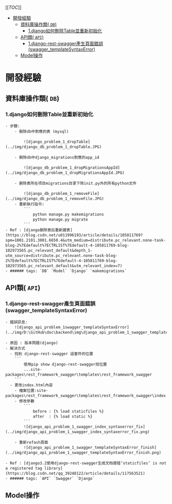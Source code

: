 [[_TOC_]]
- [開發經驗](#開發經驗)
  - [資料庫操作類( `DB`)](#資料庫操作類-db)
    - [1.django如何刪除Table並重新初始化](#1django如何刪除table並重新初始化)
  - [API類( `API`)](#api類-api)
    - [1.django-rest-swagger產生頁面錯誤(swagger_templateSyntaxError)](#1django-rest-swagger產生頁面錯誤swagger_templatesyntaxerror)
  - [Model操作](#model操作)
# 開發經驗
## 資料庫操作類( `DB`)
### 1.django如何刪除Table並重新初始化
    - 步驟:
        - 刪除db中對應的表 (mysql)

            ![django_problem_1_dropTable](../img/django_db_problem_1_dropTable.JPG)

        - 刪除db中django_migrations對應的app_id
        
            ![django_db_problem_1_dropMigrationsAppId](../img/django_db_problem_1_dropMigrationsAppId.JPG)

        - 删除表所在项目migrations目录下除init.py外的所有python文件

            ![django_db_problem_1_removeFile](../img/django_db_problem_1_removeFile.JPG)
        - 重新執行指令:
            ```
                python manage.py makemigrations
                python manage.py migrate
            ```
    - Ref : [django删除表后重新建表](https://blog.csdn.net/u011996193/article/details/105811769?spm=1001.2101.3001.6650.4&utm_medium=distribute.pc_relevant.none-task-blog-2%7Edefault%7ECTRLIST%7Edefault-4-105811769-blog-102973565.pc_relevant_default&depth_1-utm_source=distribute.pc_relevant.none-task-blog-2%7Edefault%7ECTRLIST%7Edefault-4-105811769-blog-102973565.pc_relevant_default&utm_relevant_index=7)
    - ###### tags: `DB` `Model` `Django` `makemigrations`

## API類( `API`)
### 1.django-rest-swagger產生頁面錯誤(swagger_templateSyntaxError)
    - 錯誤訊息:
        ![django_api_problem_1swagger_templateSyntaxError](../img/D:\GitHub\doc\backend\img\django_api_problem_1_swagger_templateSyntaxError.png)

    - 原因 : 版本問題(django)
    - 解決方式
      - 找到 django-rest-swagger 這套件的位置
        ```
            使用pip show django-rest-swagger找位置
            ...site-packages\rest_framework_swagger\templates\rest_framework_swagger
        ```
      - 更改index.html內容
        - 檔案位置:site-packages\rest_framework_swagger\templates\rest_framework_swagger\index.html
        - 修改參數
            ```
                before : {% load staticfiles %}
                after  : {% load static %}
            ```
            ![django_api_problem_1_swagger_index_syntaxerror_fix](../img/django_api_problem_1_swagger_index_syntaxerror_fix.png)

        - 重新refash頁面
            ![django_api_problem_1_swagger_templateSyntaxError_finish](../img/django_api_problem_1_swagger_templateSyntaxError_finish.png)

    - Ref : [django3.2使用django-rest-swagger生成文档报错‘staticfiles‘ is not a registered tag library](https://blog.csdn.net/qq_39248122/article/details/117563521)
    - ###### tags: `API` `Swagger` `Django`

## Model操作


